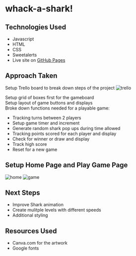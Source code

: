 # whack-a-shark!

## Technologies Used
* Javascript
* HTML
* CSS
* Sweetalerts
* Live site on [GitHub Pages](https://sweeneyyy.github.io/whack-a-shark/)

## Approach Taken
Setup Trello board to break down steps of the project
![trello](https://user-images.githubusercontent.com/30785832/34091128-88a3bbd0-e370-11e7-8bbf-bcd2f1a93b69.png)

Setup grid of boxes first for the gameboard  
Setup layout of game buttons and displays  
Broke down functions needed for a playable game:

* Tracking turns between 2 players
* Setup game timer and increment
* Generate random shark pop ups during time allowed
* Tracking points scored for each player and display
* Check for winner or draw and display
* Track high score
* Reset for a new game

  
## Setup Home Page and Play Game Page
![home](https://user-images.githubusercontent.com/30785832/36948655-2463eec4-1fac-11e8-8251-990ed117bc06.png)
![game](https://user-images.githubusercontent.com/30785832/36948658-33961804-1fac-11e8-9071-c409b88536b2.png)

## Next Steps
* Improve Shark animation
* Create mulitple levels with different speeds
* Additional styling

## Resources Used
* Canva.com for the artwork
* Google fonts

